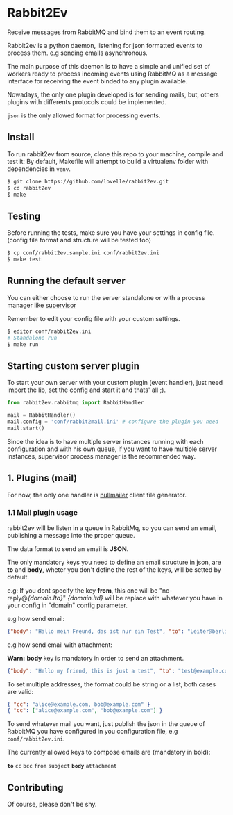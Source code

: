 Rabbit2Ev
=========
Receive messages from RabbitMQ and bind them to an event routing.

Rabbit2ev is a python daemon, listening for json formatted events to process them.
e.g sending emails asynchronous.

The main purpose of this daemon is to have a simple and unified set of workers ready
to process incoming events using RabbitMQ as a message interface for receiving
the event binded to any plugin available.

Nowadays, the only one plugin developed is for sending mails, but, others plugins with
differents protocols could be implemented.

`json` is the only allowed format for processing events.

## Install

To run rabbit2ev from source, clone this repo to your machine, compile and test it:
By default, Makefile will attempt to build a virtualenv folder with dependencies in `venv`.

```sh
$ git clone https://github.com/lovelle/rabbit2ev.git
$ cd rabbit2ev
$ make
```

## Testing

Before running the tests, make sure you have your settings in config file.
(config file format and structure will be tested too)

```sh
$ cp conf/rabbit2ev.sample.ini conf/rabbit2ev.ini
$ make test
```

## Running the default server

You can either choose to run the server standalone
or with a process manager like [supervisor](http://supervisord.org/)

Remember to edit your config file with your custom settings.

```sh
$ editor conf/rabbit2ev.ini
# Standalone run
$ make run
```

## Starting custom server plugin

To start your own server with your custom plugin (event handler), just
need import the lib, set the config and start it and thats' all ;).

```python
from rabbit2ev.rabbitmq import RabbitHandler

mail = RabbitHandler()
mail.config = 'conf/rabbit2mail.ini' # configure the plugin you need
mail.start()
```

Since the idea is to have multiple server instances running with each
configuration and with his own queue, if you want to have multiple
server instances, supervisor process manager is the recommended way.


## 1. Plugins (mail)

For now, the only one handler is [nullmailer](https://github.com/bruceg/nullmailer)
client file generator.

### 1.1 Mail plugin usage

rabbit2ev will be listen in a queue in RabbitMq, so you can send an email,
publishing a message into the proper queue.

The data format to send an email is **JSON**.

The only mandatory keys you need to define an email structure in json, are
**to** and **body**, wheter you don't define the rest of the keys, will be
setted by default.

e.g: If you dont specify the key **from**, this one will be "no-reply@_{domain.ltd}_"
_{domain.ltd}_ will be replace with whatever you have in your config in "domain" config parameter.

e.g how send email:

```json
{"body": "Hallo mein Freund, das ist nur ein Test", "to": "Leiter@berlin.de", "subject": "Hallo"}
```

e.g how send email with attachment:

**Warn:** __body__ key is mandatory in order to send an attachment.

```json
{"body": "Hello my friend, this is just a test", "to": "test@example.com", "subject": "Hallo", "attachment": [{"body": "file content", "filename": "test.txt"}] }
```

To set multiple addresses, the format could be string or a list, both cases are valid:

```json
{ "cc": "alice@example.com, bob@example.com" }
{ "cc": ["alice@example.com", "bob@example.com"] }
```

To send whatever mail you want, just publish the json in the queue of RabbitMQ you
have configured in you configuration file, e.g `conf/rabbit2ev.ini`.

The currently allowed keys to compose emails are (mandatory in bold):

**`to`** `cc` `bcc` `from` `subject` **`body`** `attachment`


## Contributing

Of course, please don't be shy.
